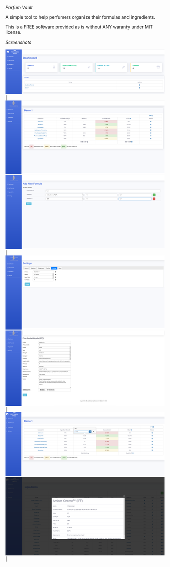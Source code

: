 *Parfum Vault*	 
  	 

A simple tool to help perfumers organize their formulas and ingredients.

This is a FREE software provided as is without ANY waranty under MIT license.

*Screenshots*	 

![screen1](/screenshots/screen1.png) | ![screen2](/screenshots/screen2.png)
![screen3](/screenshots/screen3.png) | ![screen4](/screenshots/screen4.png)
![screen3](/screenshots/screen5.png) | ![screen4](/screenshots/screen6.png)
![screen7](/screenshots/screen7.png) | 